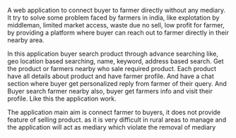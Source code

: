 A web application to connect buyer to farmer directly without any mediary.
It try to solve some problem faced by farmers in india, like explotation by middleman, limited market access, waste due no sell, low profit for farmer, by providing a platform where buyer can reach out to farmer directly in their nearby area.

In this application buyer search product through advance searching like, geo location based searching, name, keyword, address based search. Get the product or farmers nearby who sale required product.
Each product have all details about product and have farmer profile. And have a chat section where buyer get personalized reply from farmer of their query. 
And Buyer search farmer nearby also, buyer get farmers info and visit their profile.
Like this the application work.

The application main aim is connect farmer to buyers, it does not provide feature of selling product. as it is very difficult in rural areas to manage and the application will act as mediary which violate the removal of mediary


